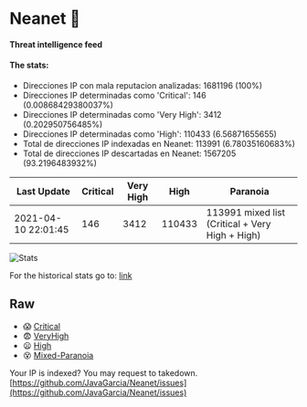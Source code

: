 # Neanet :hocho:
#### Threat intelligence feed
#### The stats:

- Direcciones IP con mala reputacion analizadas: 1681196 (100%)
- Direcciones IP determinadas como 'Critical':  146 (0.00868429380037%)
- Direcciones IP determinadas como 'Very High':  3412 (0.202950756485%)
- Direcciones IP determinadas como 'High':  110433 (6.56871655655)
- Total de direcciones IP indexadas en Neanet:  113991 (6.78035160683%)
- Total de direcciones IP descartadas en Neanet:  1567205 (93.2196483932%)

| Last Update | Critical | Very High | High | Paranoia |
| --- | --- | --- | --- | --- |
| 2021-04-10 22:01:45 | 146 | 3412 | 110433 | 113991 mixed list (Critical + Very High + High)|

![Stats](https://docs.google.com/spreadsheets/d/e/2PACX-1vSnaNMIXVabIpDJjufMlzH7poXnshF3mgd8Is1g9ytUEzVsP5my4Trn8f-xkoLLQ38xpL3HtmUexLo6/pubchart?oid=501124687&format=image)

For the historical stats go to: [link](/stats.csv)
## Raw
- :scream: [Critical](https://raw.githubusercontent.com/JavaGarcia/Neanet/master/blacklists/neanet_critical.txt)
- :fearful: [VeryHigh](https://raw.githubusercontent.com/JavaGarcia/Neanet/master/blacklists/neanet_veryHigh.txtt)
- :frowning: [High](https://raw.githubusercontent.com/JavaGarcia/Neanet/master/blacklists/neanet_high.txt)
- :dizzy_face: [Mixed-Paranoia](https://raw.githubusercontent.com/JavaGarcia/Neanet/master/blacklists/neanet_all.txt)


Your IP is indexed? You may request to takedown. [https://github.com/JavaGarcia/Neanet/issues](https://github.com/JavaGarcia/Neanet/issues)




























































































































































































































































































































































































































































































































































































































































































































































































































































































































































































































































































































































































































































































































































































































































































































































































































































































































































































































































































































































































































































































































































































































































































































































































































































































































































































































































































































































































































































































































































































































































































































































































































































































































































































































































































































































































































































































































































































































































































































































































































































































































































































































































































































































































































































































































































































































































































































































































































































































































































































































































































































































































































































































































































































































































































































































































































































































































